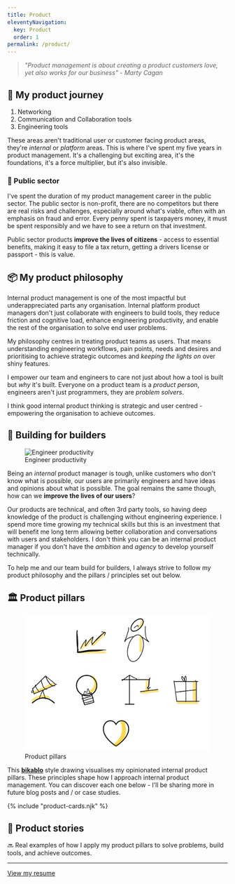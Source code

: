 ```yaml
---
title: Product
eleventyNavigation:
  key: Product
  order: 1
permalink: /product/
---
```

> *"Product management is about creating a product customers love, yet also works for our business" - Marty Cagan*

## :luggage: My product journey

1. Networking
2. Communication and Collaboration tools
3. Engineering tools

These areas aren't traditional user or customer facing product areas, they're *internal* or *platform* areas. This is where I've spent my five years in product management. It's a challenging but exciting area, it's the foundations, it's a force multiplier, but it's also invisible.

### :loudspeaker: Public sector

I've spent the duration of my product management career in the public sector. The public sector is non-profit, there are no competitors but there are real risks and challenges, especially around what's viable, often with an emphasis on fraud and error. Every penny spent is taxpayers money, it must be spent responsibly and we have to see a return on that investment.

Public sector products **improve the lives of citizens** - access to essential benefits, making it easy to file a tax return, getting a drivers license or passport - this is value.

## :package: My product philosophy

Internal product management is one of the most impactful but underappreciated parts any organisation. Internal platform product managers don't just collaborate with engineers to build tools, they reduce friction and cognitive load, enhance engineering productivity, and enable the rest of the organisation to solve end user problems.

My philosophy centres in treating product teams as users. That means understanding engineering workflows, pain points, needs and desires and prioritising to achieve strategic outcomes and *keeping the lights on* over shiny features.

I empower our team and engineers to care not just about how a tool is built but *why* it's built. Everyone on a product team is a *product person*, engineers aren't just programmers, they are *problem solvers*.

I think good internal product thinking is strategic and user centred - empowering the organisation to achieve outcomes.

## :construction_worker: Building for builders

<figure>
    <img src="/assets/images/undraw/undraw_dev-productivity_5wps.png" alt="Engineer productivity" eleventy:widths="600">
    <figcaption>Engineer productivity</figcaption>
</figure>

Being an *internal* product manager is tough, unlike customers who don't know what is possible, our users are primarily engineers and have ideas and opinions about what is possible. The goal remains the same though, how can we **improve the lives of our users**?

Our products are technical, and often 3rd party tools, so having deep knowledge of the product is challenging without engineering experience. I spend more time growing my technical skills but this is an investment that will benefit me long term allowing better collaboration and conversations with users and stakeholders. I don't think you can be an internal product manager if you don't have the *ambition* and *agency* to develop yourself technically.

To help me and our team build for builders, I always strive to follow my product philosophy and the pillars / principles set out below.

## :classical_building: Product pillars

<figure>
    <img src="/assets/images/productdoodles.webp" alt="Product management art" eleventy:widths="800">
    <figcaption>Product pillars</figcaption>
</figure>

This [**bikablo**](https://bikablo.com/en/home-page/) style drawing visualises my opinionated internal product pillars. These principles shape how I approach internal product management. You can discover each one below - I’ll be sharing more in future blog posts and / or case studies.

{% include "product-cards.njk" %}

## :book: Product stories

:soon: Real examples of how I apply my product pillars to solve problems, build tools, and achieve outcomes.

<hr />

<a href="/resume" role="button">View my resume</a>
